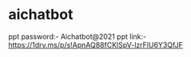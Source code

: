 # aichatbot
ppt password:- Aichatbot@2021
ppt link:- https://1drv.ms/p/s!ApnAQ88fCKlSpV-lzrFlU6Y3QfJF
